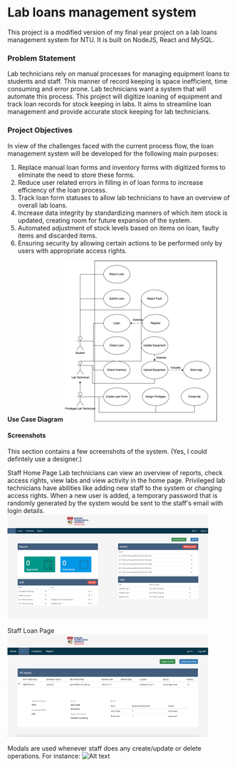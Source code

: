 # Lab loans management system
This project is a modified version of my final year project on a lab loans management system for NTU. It is built on NodeJS, React and MySQL. 

### Problem Statement 
Lab technicians rely on manual processes for managing equipment loans to students and staff. This manner of record keeping is space inefficient, time consuming and error prone. Lab technicians want a system that will automate this process. This project will digitize loaning of equipment and track loan records for stock keeping in labs. It aims to streamline loan management and provide accurate stock keeping for lab technicians.


### Project Objectives 
In view of the challenges faced with the current process flow, the loan management system will be developed for the following main purposes:

1.	Replace manual loan forms and inventory forms with digitized forms to eliminate the need to store these forms. 
2.	Reduce user related errors in filling in of loan forms to increase efficiency of the loan process. 
3.	Track loan form statuses to allow lab technicians to have an overview of overall lab loans. 
4.	Increase data integrity by standardizing manners of which item stock is updated, creating room for future expansion of the system. 
5.	Automated adjustment of stock levels based on items on loan, faulty items and discarded items. 
6.	Ensuring security by allowing certain actions to be performed only by users with appropriate access rights. 

**Use Case Diagram** 
![Use Case Diagram](screenshots/ucd.png)

#### Screenshots 
This section contains a few screenshots of the system. (Yes, I could defintely use a designer.)

Staff Home Page 
Lab technicians can view an overview of reports, check access rights, view labs and view activity in the home page. Privileged lab technicians have abilities like adding new staff to the system or changing access rights. When a new user is added, a temporary password that is randomly generated by the system would be sent to the staff's email with login details. 
![Alt text](screenshots/staffhome.png)

Staff Loan Page 
![Alt text](screenshots/staffloan.png)

Modals are used whenever staff does any create/update or delete operations. For instance: 
![Alt text](modal.png)